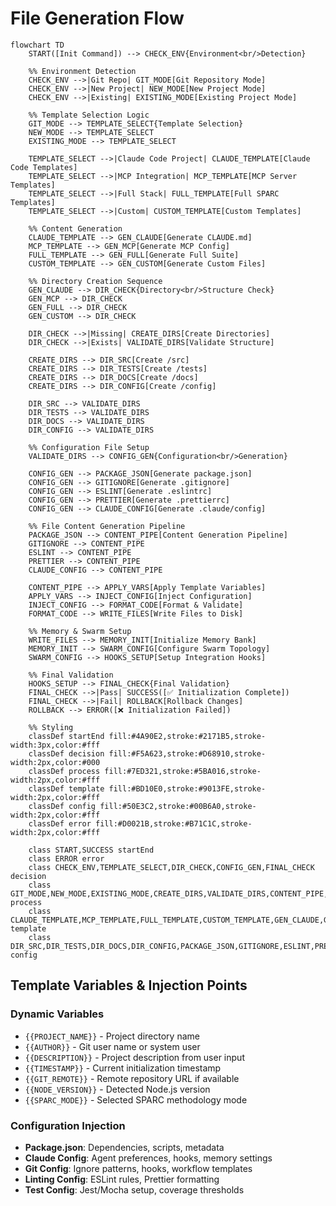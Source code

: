 # File Generation Flow

```mermaid
flowchart TD
    START([Init Command]) --> CHECK_ENV{Environment<br/>Detection}

    %% Environment Detection
    CHECK_ENV -->|Git Repo| GIT_MODE[Git Repository Mode]
    CHECK_ENV -->|New Project| NEW_MODE[New Project Mode]
    CHECK_ENV -->|Existing| EXISTING_MODE[Existing Project Mode]

    %% Template Selection Logic
    GIT_MODE --> TEMPLATE_SELECT{Template Selection}
    NEW_MODE --> TEMPLATE_SELECT
    EXISTING_MODE --> TEMPLATE_SELECT

    TEMPLATE_SELECT -->|Claude Code Project| CLAUDE_TEMPLATE[Claude Code Templates]
    TEMPLATE_SELECT -->|MCP Integration| MCP_TEMPLATE[MCP Server Templates]
    TEMPLATE_SELECT -->|Full Stack| FULL_TEMPLATE[Full SPARC Templates]
    TEMPLATE_SELECT -->|Custom| CUSTOM_TEMPLATE[Custom Templates]

    %% Content Generation
    CLAUDE_TEMPLATE --> GEN_CLAUDE[Generate CLAUDE.md]
    MCP_TEMPLATE --> GEN_MCP[Generate MCP Config]
    FULL_TEMPLATE --> GEN_FULL[Generate Full Suite]
    CUSTOM_TEMPLATE --> GEN_CUSTOM[Generate Custom Files]

    %% Directory Creation Sequence
    GEN_CLAUDE --> DIR_CHECK{Directory<br/>Structure Check}
    GEN_MCP --> DIR_CHECK
    GEN_FULL --> DIR_CHECK
    GEN_CUSTOM --> DIR_CHECK

    DIR_CHECK -->|Missing| CREATE_DIRS[Create Directories]
    DIR_CHECK -->|Exists| VALIDATE_DIRS[Validate Structure]

    CREATE_DIRS --> DIR_SRC[Create /src]
    CREATE_DIRS --> DIR_TESTS[Create /tests]
    CREATE_DIRS --> DIR_DOCS[Create /docs]
    CREATE_DIRS --> DIR_CONFIG[Create /config]

    DIR_SRC --> VALIDATE_DIRS
    DIR_TESTS --> VALIDATE_DIRS
    DIR_DOCS --> VALIDATE_DIRS
    DIR_CONFIG --> VALIDATE_DIRS

    %% Configuration File Setup
    VALIDATE_DIRS --> CONFIG_GEN{Configuration<br/>Generation}

    CONFIG_GEN --> PACKAGE_JSON[Generate package.json]
    CONFIG_GEN --> GITIGNORE[Generate .gitignore]
    CONFIG_GEN --> ESLINT[Generate .eslintrc]
    CONFIG_GEN --> PRETTIER[Generate .prettierrc]
    CONFIG_GEN --> CLAUDE_CONFIG[Generate .claude/config]

    %% File Content Generation Pipeline
    PACKAGE_JSON --> CONTENT_PIPE[Content Generation Pipeline]
    GITIGNORE --> CONTENT_PIPE
    ESLINT --> CONTENT_PIPE
    PRETTIER --> CONTENT_PIPE
    CLAUDE_CONFIG --> CONTENT_PIPE

    CONTENT_PIPE --> APPLY_VARS[Apply Template Variables]
    APPLY_VARS --> INJECT_CONFIG[Inject Configuration]
    INJECT_CONFIG --> FORMAT_CODE[Format & Validate]
    FORMAT_CODE --> WRITE_FILES[Write Files to Disk]

    %% Memory & Swarm Setup
    WRITE_FILES --> MEMORY_INIT[Initialize Memory Bank]
    MEMORY_INIT --> SWARM_CONFIG[Configure Swarm Topology]
    SWARM_CONFIG --> HOOKS_SETUP[Setup Integration Hooks]

    %% Final Validation
    HOOKS_SETUP --> FINAL_CHECK{Final Validation}
    FINAL_CHECK -->|Pass| SUCCESS([✅ Initialization Complete])
    FINAL_CHECK -->|Fail| ROLLBACK[Rollback Changes]
    ROLLBACK --> ERROR([❌ Initialization Failed])

    %% Styling
    classDef startEnd fill:#4A90E2,stroke:#2171B5,stroke-width:3px,color:#fff
    classDef decision fill:#F5A623,stroke:#D68910,stroke-width:2px,color:#000
    classDef process fill:#7ED321,stroke:#5BA016,stroke-width:2px,color:#fff
    classDef template fill:#BD10E0,stroke:#9013FE,stroke-width:2px,color:#fff
    classDef config fill:#50E3C2,stroke:#00B6A0,stroke-width:2px,color:#fff
    classDef error fill:#D0021B,stroke:#B71C1C,stroke-width:2px,color:#fff

    class START,SUCCESS startEnd
    class ERROR error
    class CHECK_ENV,TEMPLATE_SELECT,DIR_CHECK,CONFIG_GEN,FINAL_CHECK decision
    class GIT_MODE,NEW_MODE,EXISTING_MODE,CREATE_DIRS,VALIDATE_DIRS,CONTENT_PIPE,APPLY_VARS,INJECT_CONFIG,FORMAT_CODE,WRITE_FILES,MEMORY_INIT,SWARM_CONFIG,HOOKS_SETUP,ROLLBACK process
    class CLAUDE_TEMPLATE,MCP_TEMPLATE,FULL_TEMPLATE,CUSTOM_TEMPLATE,GEN_CLAUDE,GEN_MCP,GEN_FULL,GEN_CUSTOM template
    class DIR_SRC,DIR_TESTS,DIR_DOCS,DIR_CONFIG,PACKAGE_JSON,GITIGNORE,ESLINT,PRETTIER,CLAUDE_CONFIG config
```

## Template Variables & Injection Points

### Dynamic Variables
- `{{PROJECT_NAME}}` - Project directory name
- `{{AUTHOR}}` - Git user name or system user
- `{{DESCRIPTION}}` - Project description from user input
- `{{TIMESTAMP}}` - Current initialization timestamp
- `{{GIT_REMOTE}}` - Remote repository URL if available
- `{{NODE_VERSION}}` - Detected Node.js version
- `{{SPARC_MODE}}` - Selected SPARC methodology mode

### Configuration Injection
- **Package.json**: Dependencies, scripts, metadata
- **Claude Config**: Agent preferences, hooks, memory settings
- **Git Config**: Ignore patterns, hooks, workflow templates
- **Linting Config**: ESLint rules, Prettier formatting
- **Test Config**: Jest/Mocha setup, coverage thresholds